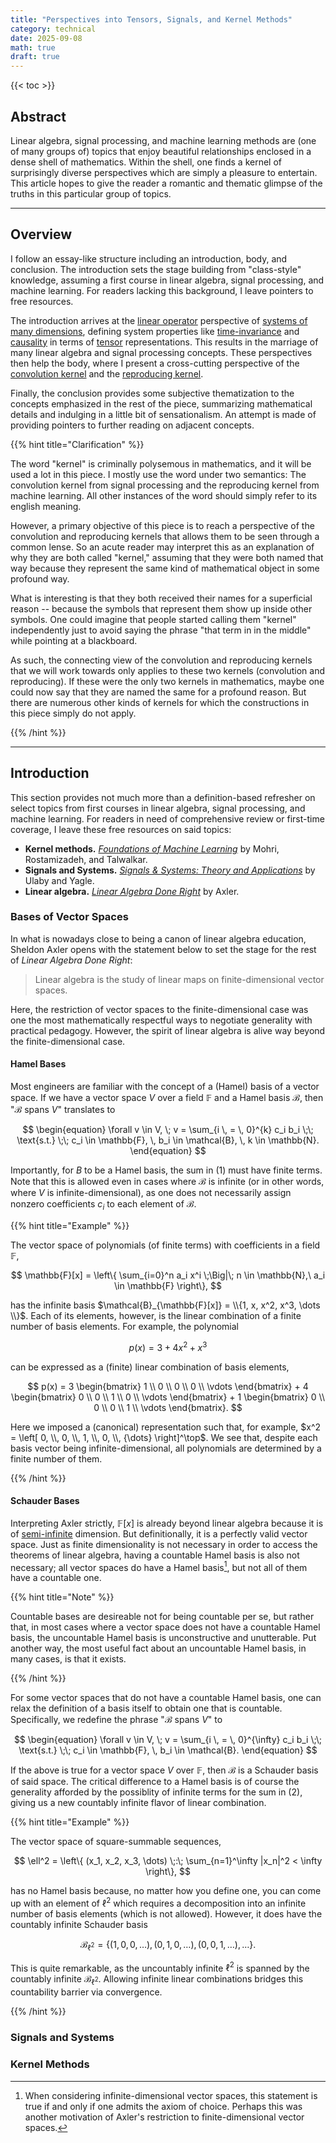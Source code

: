 ```yaml
---
title: "Perspectives into Tensors, Signals, and Kernel Methods"
category: technical
date: 2025-09-08
math: true
draft: true 
---
```


{{< toc >}}

## Abstract

Linear algebra, signal processing, and machine learning methods are (one of many groups of) topics that enjoy beautiful relationships enclosed in a dense shell of mathematics. Within the shell, one finds a kernel of surprisingly diverse perspectives which are simply a pleasure to entertain. This article hopes to give the reader a romantic and thematic glimpse of the truths in this particular group of topics.

---

## Overview 

I follow an essay-like structure including an introduction, body, and conclusion. The introduction sets the stage building from "class-style" knowledge, assuming a first course in linear algebra, signal processing, and machine learning. For readers lacking this background, I leave pointers to free resources.

The introduction arrives at the [linear operator](https://en.wikipedia.org/wiki/Linear_map) perspective of [systems of many dimensions](https://en.wikipedia.org/wiki/Multidimensional_system), defining system properties like [time-invariance](https://en.wikipedia.org/wiki/Time-invariant_system) and [causality](https://en.wikipedia.org/wiki/Causal_system) in terms of [tensor](https://en.wikipedia.org/wiki/Tensor) representations. This results in the marriage of many linear algebra and signal processing concepts. These perspectives then help the body, where I present a cross-cutting perspective of the [convolution kernel](https://en.wikipedia.org/wiki/Convolution) and the [reproducing kernel](https://en.wikipedia.org/wiki/Reproducing_kernel_Hilbert_space#:~:text=then%20called%20the-,reproducing%20kernel,-%2C%20and%20it%20reproduces).

Finally, the conclusion provides some subjective thematization to the concepts emphasized in the rest of the piece, summarizing mathematical details and indulging in a little bit of sensationalism. An attempt is made of providing pointers to further reading on adjacent concepts.


{{% hint title="Clarification" %}}

The word "kernel" is criminally polysemous in mathematics, and it will be used a lot in this piece. I mostly use the word under two semantics: The convolution kernel from signal processing and the reproducing kernel from machine learning. All other instances of the word should simply refer to its english meaning.

However, a primary objective of this piece is to reach a perspective of the convolution and reproducing kernels that allows them to be seen through a common lense. So an acute reader may interpret this as an explanation of why they are both called "kernel," assuming that they were both named that way because they represent the same kind of mathematical object in some profound way.

What is interesting is that they both received their names for a superficial reason -- because the symbols that represent them show up inside other symbols. One could imagine that people started calling them "kernel" independently just to avoid saying the phrase "that term in in the middle" while pointing at a blackboard.

As such, the connecting view of the convolution and reproducing kernels that we will work towards only applies to these two kernels (convolution and reproducing). If these were the only two kernels in mathematics, maybe one could now say that they are named the same for a profound reason. But there are numerous other kinds of kernels for which the constructions in this piece simply do not apply.

{{% /hint %}}

---

## Introduction 

This section provides not much more than a definition-based refresher on select topics from first courses in linear algebra, signal processing, and machine learning. For readers in need of comprehensive review or first-time coverage, I leave these free resources on said topics:

* **Kernel methods.** [_Foundations of Machine Learning_](https://cs.nyu.edu/~mohri/mlbook/) by Mohri, Rostamizadeh, and Talwalkar.
* **Signals and Systems.** [_Signals & Systems: Theory and Applications_](https://ss2-2e.eecs.umich.edu/) by Ulaby and Yagle.
* **Linear algebra.** [_Linear Algebra Done Right_](https://linear.axler.net/) by Axler.

### Bases of Vector Spaces 

In what is nowadays close to being a canon of linear algebra education, Sheldon Axler opens with the statement below to set the stage for the rest of _Linear Algebra Done Right_:

> Linear algebra is the study of linear maps on finite-dimensional vector spaces.

Here, the restriction of vector spaces to the finite-dimensional case was one the most mathematically respectful ways to negotiate generality with practical pedagogy. However, the spirit of linear algebra is alive way beyond the finite-dimensional case.

#### Hamel Bases

Most engineers are familiar with the concept of a (Hamel) basis of a vector space. If we have a vector space $V$ over a field $\mathbb{F}$ and a Hamel basis $\mathcal{B}$, then "$\mathcal{B}$ spans $V$" translates to

$$
\begin{equation}
    \forall v \in V, \; v = \sum_{i \, = \, 0}^{k} c_i b_i \;\; \text{s.t.} \;\; c_i \in \mathbb{F}, \, b_i \in \mathcal{B}, \, k \in \mathbb{N}.
\end{equation}
$$

Importantly, for $B$ to be a Hamel basis, the sum in $(1)$ must have finite terms. Note that this is allowed even in cases where $\mathcal{B}$ is infinite (or in other words, where $V$ is infinite-dimensional), as one does not necessarily assign nonzero coefficients $c_i$ to each element of $\mathcal{B}$.

{{% hint title="Example" %}}

The vector space of polynomials (of finite terms) with coefficients in a field $\mathbb{F}$,

$$
\mathbb{F}[x] = \left\{ \sum_{i=0}^n a_i x^i \;\Big|\; n \in \mathbb{N},\ a_i \in \mathbb{F} \right\},
$$

has the infinite basis $\mathcal{B}_{\mathbb{F}[x]} = \\{1, x, x^2, x^3, \dots \\}$. Each of its elements, however, is the linear combination of a finite number of basis elements. For example, the polynomial 

$$ 
p(x) = 3 + 4x^2 + x^3
$$

can be expressed as a (finite) linear combination of basis elements,

$$
p(x) = 3
\begin{bmatrix}
 1 \\
 0 \\
 0 \\
 0 \\
 \vdots
\end{bmatrix} + 4  
\begin{bmatrix}
 0 \\
 0 \\
 1 \\
 0 \\
 \vdots
\end{bmatrix} + 1 
\begin{bmatrix}
 0 \\
 0 \\
 0 \\
 1 \\
 \vdots
\end{bmatrix}.
$$

Here we imposed a (canonical) representation such that, for example, $x^2 = \left[ 0, \\, 0, \\, 1, \\, 0, \\, {\dots} \right]^\top$. We see that, despite each basis vector being infinite-dimensional, all polynomials are determined by a finite number of them. 

{{% /hint %}}

#### Schauder Bases

Interpreting Axler strictly, $\mathbb{F}[x]$ is already beyond linear algebra because it is of [semi-infinite](https://en.wikipedia.org/wiki/Semi-infinite) dimension. But definitionally, it is a perfectly valid vector space. Just as finite dimensionality is not necessary in order to access the theorems of linear algebra, having a countable Hamel basis is also not necessary; all vector spaces do have a Hamel basis[^axiom-choice], but not all of them have a countable one.

{{% hint title="Note" %}}

Countable bases are desireable not for being countable per se, but rather that, in most cases where a vector space does not have a countable Hamel basis, the uncountable Hamel basis is unconstructive and unutterable. Put another way, the most useful fact about an uncountable Hamel basis, in many cases, is that it exists.

{{% /hint %}}

For some vector spaces that do not have a countable Hamel basis, one can relax the definition of a basis itself to obtain one that is countable. Specifically, we redefine the phrase "$\mathcal{B}$ spans $V$" to 

$$
\begin{equation}
    \forall v \in V, \; v = \sum_{i \, = \, 0}^{\infty} c_i b_i \;\; \text{s.t.} \;\; c_i \in \mathbb{F}, \, b_i \in \mathcal{B}.
\end{equation}
$$

If the above is true for a vector space $V$ over $\mathbb{F}$, then $\mathcal{B}$ is a Schauder basis of said space. The critical difference to a Hamel basis is of course the generality afforded by the possiblity of infinite terms for the sum in $(2)$, giving us a new countably infinite flavor of linear combination.

{{% hint title="Example" %}}

The vector space of square-summable sequences,

$$
\ell^2 = \left\{ (x_1, x_2, x_3, \dots) \;:\; \sum_{n=1}^\infty |x_n|^2 < \infty \right\},
$$

has no Hamel basis because, no matter how you define one, you can come up with an element of $\ell^2$ which requires a decomposition into an infinite number of basis elements (which is not allowed). However, it does have the countably infinite Schauder basis

$$
\mathcal{B}_{\ell^2} = \left\{ 
\left(
 1, \,
 0, \,
 0, \,
 \dots
\right), \,
\left(
 0, \,
 1, \,
 0, \,
 \dots
\right), \,
\left(
 0, \,
 0, \,
 1, \,
 \dots
\right), \,
{\dots}
\right\}.
$$

This is quite remarkable, as the uncountably infinite $\ell^2$ is spanned by the countably infinite $\mathcal{B}_{\ell^2}$. Allowing infinite linear combinations bridges this countability barrier via convergence.

{{% /hint %}}

### Signals and Systems 

### Kernel Methods


[^axiom-choice]: When considering infinite-dimensional vector spaces, this statement is true if and only if one admits the axiom of choice. Perhaps this was another motivation of Axler's restriction to finite-dimensional vector spaces.
